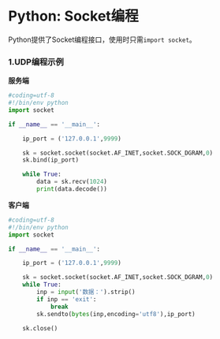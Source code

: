 # Python: Socket编程

Python提供了Socket编程接口，使用时只需`import socket`。

### 1.UDP编程示例

**服务端**

```python
#coding=utf-8
#!/bin/env python
import socket

if __name__ == '__main__':

    ip_port = ('127.0.0.1',9999)

    sk = socket.socket(socket.AF_INET,socket.SOCK_DGRAM,0)
    sk.bind(ip_port)

    while True:
        data = sk.recv(1024)
        print(data.decode())
```

**客户端**

```python
#coding=utf-8
#!/bin/env python
import socket

if __name__ == '__main__':

    ip_port = ('127.0.0.1',9999)

    sk = socket.socket(socket.AF_INET,socket.SOCK_DGRAM,0)
    while True:
        inp = input('数据：').strip()
        if inp == 'exit':
            break
        sk.sendto(bytes(inp,encoding='utf8'),ip_port)

    sk.close()

```
